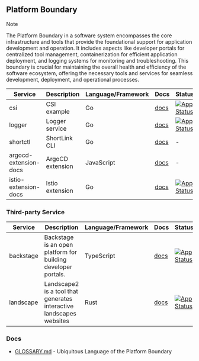## Platform Boundary

> [!NOTE]
> The Platform Boundary in a software system encompasses the core infrastructure and tools that provide 
> the foundational support for application development and operation. It includes aspects like developer portals 
> for centralized tool management, containerization for efficient application deployment, and logging systems 
> for monitoring and troubleshooting. This boundary is crucial for maintaining the overall health and efficiency of 
> the software ecosystem, offering the necessary tools and services for seamless development, deployment, 
> and operational processes.

| Service               | Description       | Language/Framework | Docs                                          | Status                                                                                                                                                           |
|-----------------------|-------------------|--------------------|-----------------------------------------------|------------------------------------------------------------------------------------------------------------------------------------------------------------------|
| csi                   | CSI example       | Go                 | [docs](./csi/README.md)    | [![App Status](https://argo.shortlink.best/api/badge?name=shortlink-csi&revision=true)](https://argo.shortlink.best/applications/shortlink-csi)                  |                                                                     
| logger                | Logger service    | Go                 | [docs](./logger/README.md) | [![App Status](https://argo.shortlink.best/api/badge?name=shortlink-logger&revision=true)](https://argo.shortlink.best/applications/shortlink-logger)            |                                                                  
| shortctl              | ShortLink CLI     | Go                 | [docs](./shortctl/README.md)   | -                                                                                                                                                                |                                                                   
| argocd-extension-docs | ArgoCD extension  | JavaScript         | [docs](./argocd-extension-docs/README.md)     | -                                                                                                                                                                |
| istio-extension-docs  | Istio extension   | Go                 | [docs](./istio-extension/README.md)           | [![App Status](https://argo.shortlink.best/api/badge?name=istio-plugins&revision=true&showAppName=true)](https://argo.shortlink.best/applications/istio-plugins) |

### Third-party Service

| Service   | Description                                                         | Language/Framework | Docs                                       | Status                                                                                                                                  |
|-----------|---------------------------------------------------------------------|--------------------|--------------------------------------------|-----------------------------------------------------------------------------------------------------------------------------------------|
| backstage | Backstage is an open platform for building developer portals.       | TypeScript         | [docs](https://backstage.io/docs/)         | [![App Status](https://argo.shortlink.best/api/badge?name=backstage&revision=true)](https://argo.shortlink.best/applications/backstage) |    
| landscape | Landscape2 is a tool that generates interactive landscapes websites | Rust               | [docs](https://github.com/cncf/landscape2) | [![App Status](https://argo.shortlink.best/api/badge?name=landscape&revision=true)](https://argo.shortlink.best/applications/landscape) |

### Docs

- [GLOSSARY.md](./GLOSSARY.md) - Ubiquitous Language of the Platform Boundary
